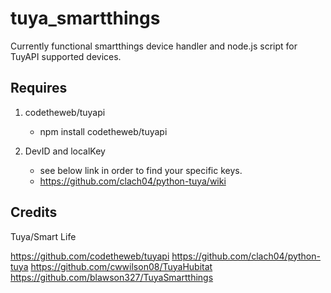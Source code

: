 # tuya_smartthings

Currently functional smartthings device handler and node.js script for TuyAPI supported devices. 

## Requires

1. codetheweb/tuyapi
   - npm install codetheweb/tuyapi
   
2. DevID and localKey
   - see below link in order to find your specific keys. 
   - https://github.com/clach04/python-tuya/wiki

## Credits

Tuya/Smart Life

https://github.com/codetheweb/tuyapi
https://github.com/clach04/python-tuya
https://github.com/cwwilson08/TuyaHubitat
https://github.com/blawson327/TuyaSmartthings

